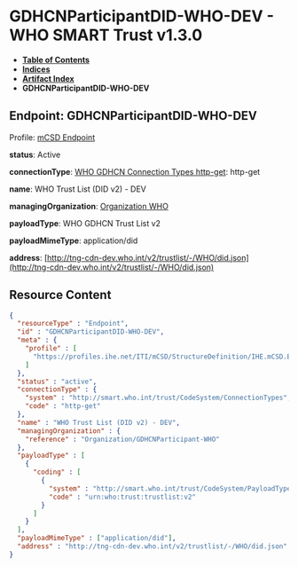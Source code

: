 # GDHCNParticipantDID-WHO-DEV - WHO SMART Trust v1.3.0

* [**Table of Contents**](toc.md)
* [**Indices**](indices.md)
* [**Artifact Index**](artifacts.md)
* **GDHCNParticipantDID-WHO-DEV**

## Endpoint: GDHCNParticipantDID-WHO-DEV

Profile: [mCSD Endpoint](https://profiles.ihe.net/ITI/mCSD/4.0.0/StructureDefinition-IHE.mCSD.Endpoint.html)

**status**: Active

**connectionType**: [WHO GDHCN Connection Types http-get](CodeSystem-ConnectionTypes.md#ConnectionTypes-http-get): http-get

**name**: WHO Trust List (DID v2) - DEV

**managingOrganization**: [Organization WHO](Organization-GDHCNParticipant-WHO.md)

**payloadType**: WHO GDHCN Trust List v2

**payloadMimeType**: application/did

**address**: [http://tng-cdn-dev.who.int/v2/trustlist/-/WHO/did.json](http://tng-cdn-dev.who.int/v2/trustlist/-/WHO/did.json)



## Resource Content

```json
{
  "resourceType" : "Endpoint",
  "id" : "GDHCNParticipantDID-WHO-DEV",
  "meta" : {
    "profile" : [
      "https://profiles.ihe.net/ITI/mCSD/StructureDefinition/IHE.mCSD.Endpoint"
    ]
  },
  "status" : "active",
  "connectionType" : {
    "system" : "http://smart.who.int/trust/CodeSystem/ConnectionTypes",
    "code" : "http-get"
  },
  "name" : "WHO Trust List (DID v2) - DEV",
  "managingOrganization" : {
    "reference" : "Organization/GDHCNParticipant-WHO"
  },
  "payloadType" : [
    {
      "coding" : [
        {
          "system" : "http://smart.who.int/trust/CodeSystem/PayloadTypes",
          "code" : "urn:who:trust:trustlist:v2"
        }
      ]
    }
  ],
  "payloadMimeType" : ["application/did"],
  "address" : "http://tng-cdn-dev.who.int/v2/trustlist/-/WHO/did.json"
}

```
